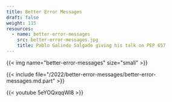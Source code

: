```yaml
---
title: Better Error Messages
draft: false
weight: 115
resources:
  - name: better-error-messages
    src: better-error-messages.jpg
    title: Pablo Galindo Salgado giving his talk on PEP 657
---
```


{{< img name="better-error-messages" size="small" >}}

{{< include file="/2022/better-error-messages/better-error-messages.md.part" >}}

{{< youtube 5eYOQxqqWl8 >}}
